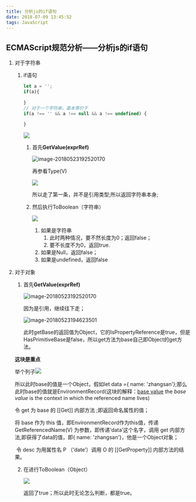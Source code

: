 ```yaml
---
title: 分析js的if语句
date: 2018-07-09 13:45:52
tags: JavaScript
---
```

## ECMAScript规范分析——分析js的if语句

1. 对于字符串 

   1. if语句

      ```javascript
      let a = '';
      if(a){
          
      }
      // 对于一个字符串，基本等价于
      if(a !== '' && a !== null && a !== undefined) {
         
      }
      ```

      

      ![](https://ws3.sinaimg.cn/large/006tNc79ly1frlhv5viwbj31ei0x045v.jpg)

      1. 首先**GetValue(exprRef)**

         ![image-20180523192520170](/var/folders/17/gmjh2txs0hn6my86t0gr7p880000gn/T/abnerworks.Typora/image-20180523192520170.png)

         再参看Type(V)

         ![](https://ws2.sinaimg.cn/large/006tNc79ly1frli3cyxg6j31f60kyjze.jpg)

         所以走了第一条，并不是引用类型;所以返回字符串本身;

      2. 然后执行ToBoolean（字符串）

         ![](https://ws2.sinaimg.cn/large/006tNc79ly1frli5975ecj318e0hwadv.jpg)

         1. 如果是字符串
            1. 此时两种情况，要不然长度为0；返回false；
            2. 要不长度不为0，返回true.
         2. 如果是Null，返回false；
         3. 如果是undefined，返回false

2. 对于对象

   1. 首先**GetValue(exprRef)**

      ![image-20180523192520170](/var/folders/17/gmjh2txs0hn6my86t0gr7p880000gn/T/abnerworks.Typora/image-20180523192520170.png)

      因为是引用，继续往下走；

      ![image-20180523194623501](/var/folders/17/gmjh2txs0hn6my86t0gr7p880000gn/T/abnerworks.Typora/image-20180523194623501.png)

      此时getBase的返回值为Object，它的IsPropertyReference是true，但是HasPrimitiveBase是false，所以get方法为base自己即Object的get方法。

      

   **这块是重点**

   举个列子![](https://ws3.sinaimg.cn/large/006tNc79ly1frljgnbz4xj30z20ti422.jpg)

   所以此时base的值是一个Object，假如let data ={ name: 'zhangsan'};那么此时base的值就是EnvironmentRecord(这块的解释：[base value](https://stackoverflow.com/questions/29353177/what-is-base-value-of-reference-in-ecmascriptecma-262-5-1) the *base value* is the context in which the referenced name lives)

   令 get 为 base 的 [[Get]] 内部方法 ;即返回命名属性的值；

   将 base 作为 this 值，即EnvironmentRecord作为this值，传递 GetReferencedName(V) 为参数，即传递‘data’这个名字，调用 get 内部方法,即获得了data的值，即{ name: 'zhangsan'}，他是一个Object对象；

   ​           令 desc 为用属性名 P （‘date’）调用 O 的 [[GetProperty]] 内部方法的结果。

   2. 在进行ToBoolean（Object）

      ![](https://ws2.sinaimg.cn/large/006tNc79ly1frli5975ecj318e0hwadv.jpg)

      返回了true；所以此时无论怎么判断，都是true。